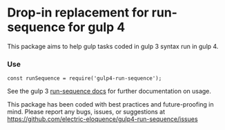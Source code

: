 # Drop-in replacement for run-sequence for gulp 4

This package aims to help gulp tasks coded in gulp 3 syntax run in gulp 4.

### Use
```
const runSequence = require('gulp4-run-sequence');
```

See the gulp 3 [run-sequence docs](https://github.com/OverZealous/run-sequence) 
for further documentation on usage.

This package has been coded with best practices and future-proofing in mind. 
Please report any bugs, issues, or suggestions at 
https://github.com/electric-eloquence/gulp4-run-sequence/issues
